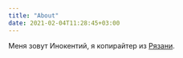 ```yaml
---
title: "About"
date: 2021-02-04T11:28:45+03:00
---
```


Меня зовут Инокентий, я копирайтер из [Рязани](https://ru.wikipedia.org/wiki/Рязань).
